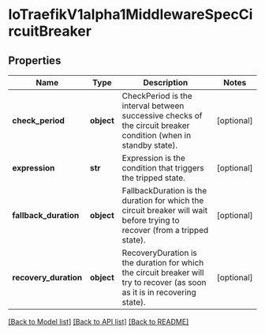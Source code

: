 # IoTraefikV1alpha1MiddlewareSpecCircuitBreaker

## Properties
Name | Type | Description | Notes
------------ | ------------- | ------------- | -------------
**check_period** | **object** | CheckPeriod is the interval between successive checks of the circuit breaker condition (when in standby state). | [optional] 
**expression** | **str** | Expression is the condition that triggers the tripped state. | [optional] 
**fallback_duration** | **object** | FallbackDuration is the duration for which the circuit breaker will wait before trying to recover (from a tripped state). | [optional] 
**recovery_duration** | **object** | RecoveryDuration is the duration for which the circuit breaker will try to recover (as soon as it is in recovering state). | [optional] 

[[Back to Model list]](../README.md#documentation-for-models) [[Back to API list]](../README.md#documentation-for-api-endpoints) [[Back to README]](../README.md)


